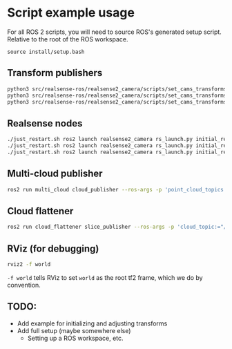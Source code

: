 # Script example usage

For all ROS 2 scripts, you will need to source ROS's generated setup script. Relative to the root of the ROS workspace.
```
source install/setup.bash
```


## Transform publishers

```sh
python3 src/realsense-ros/realsense2_camera/scripts/set_cams_transforms.py world cam_1_depth_optical_frame --file '_cams_set_info_world_to_1'
python3 src/realsense-ros/realsense2_camera/scripts/set_cams_transforms.py world cam_2_depth_optical_frame --file '_cams_set_info_world_to_2'
python3 src/realsense-ros/realsense2_camera/scripts/set_cams_transforms.py world cam_4_depth_optical_frame --file '_cams_set_info_world_to_4'
```

## Realsense nodes

```sh
./just_restart.sh ros2 launch realsense2_camera rs_launch.py initial_reset:=true enable_pointcloud:=true base_depth_frame:=cam_1_link depth_optical_frame_id:=cam_1_depth_optical_frame serial_no:=f0221612 camera_name:=cam_1
./just_restart.sh ros2 launch realsense2_camera rs_launch.py initial_reset:=true enable_pointcloud:=true base_depth_frame:=cam_2_link depth_optical_frame_id:=cam_2_depth_optical_frame serial_no:=f0271635 camera_name:=cam_2
./just_restart.sh ros2 launch realsense2_camera rs_launch.py initial_reset:=true enable_pointcloud:=true base_depth_frame:=cam_4_link depth_optical_frame_id:=cam_4_depth_optical_frame serial_no:=f0246222 camera_name:=cam_4
```

## Multi-cloud publisher

```sh
ros2 run multi_cloud cloud_publisher --ros-args -p 'point_cloud_topics:=["/cam_1/depth/color/points", "/cam_2/depth/color/points", "cam_4/depth/color/points"]'
```

## Cloud flattener

```sh
ros2 run cloud_flattener slice_publisher --ros-args -p 'cloud_topic:="/multi_cloud"'
```

## RViz (for debugging)

```sh
rviz2 -f world
```

`-f world` tells RViz to set `world` as the root tf2 frame, which we do by convention.

## TODO:

- Add example for initializing and adjusting transforms
- Add full setup (maybe somewhere else)
  - Setting up a ROS workspace, etc.
